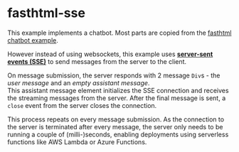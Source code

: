 # fasthtml-sse

This example implements a chatbot. Most parts are copied from the [fasthtml chatbot example](https://github.com/AnswerDotAI/fasthtml-example/blob/main/02_chatbot/README.md).  

However instead of using websockets, this example uses [**server-sent events (SSE)**](https://developer.mozilla.org/en-US/docs/Web/API/Server-sent_events/Using_server-sent_events) to send messages from the server to the client.

On message submission, the server responds with 2 message `Div`s - the *user message* and an *empty assistant message*.  
This assistant message element initializes the SSE connection and receives the streaming messages from the server. After the final message is sent, a `close` event from the server closes the connection.

This process repeats on every message submission. As the connection to the server is terminated after every message, the server only needs to be running a couple of (milli-)seconds, enabling deployments using serverless functions like AWS Lambda or Azure Functions.
